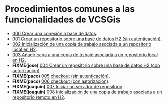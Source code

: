 
# Procedimientos comunes a las funcionalidades de VCSGis

* [000 Crear una conexión a base de datos](000/procVC00PROC000.md).
* [001 Crear un repositorio sobre una base de datos H2 (sin autenticación)](001/procVC00PROC001.md).
* [002 Inicialización de una copia de trabajo asociada a un repositorio local en H2](002/procVC00PROC002.md).
* [003 Añadir capa a una copia de trabajo asociada a un repositorio local en H2](003/procVC00PROC003.md).
* **FIXME(jose)** [004 Crear un repositorio sobre una base de datos H2 (con autorización)](004/procVC00PROC004.md).
* **FIXME(paco)** [005 checkout (sin autenticación)](005/procVC00PROC005.md).
* **FIXME(paco)** [006 checkout (con autorización)](006/procVC00PROC006.md).
* **FIXME(joaquin)** [007 Iniciar un servidor de repositorio](006/procVC00PROC006.md).
* **FIXME(joaquin)** [008 Inicialización de una copia de trabajo asociada a un repositorio remoto en H2](007/procVC00PROC007.md).
 
